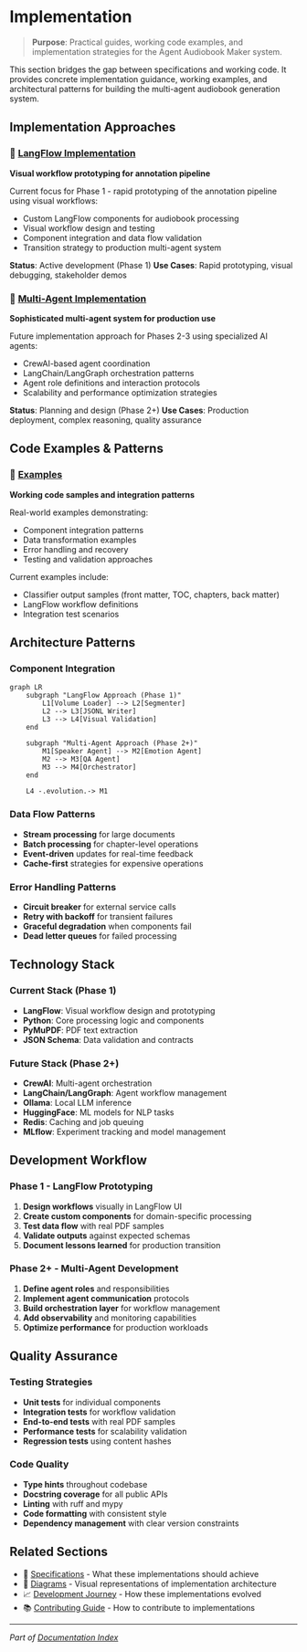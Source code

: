 # Implementation

> **Purpose**: Practical guides, working code examples, and implementation strategies for the Agent Audiobook Maker system.

This section bridges the gap between specifications and working code. It provides concrete implementation guidance, working examples, and architectural patterns for building the multi-agent audiobook generation system.

## Implementation Approaches

### 🎨 [LangFlow Implementation](langflow/README.md)

**Visual workflow prototyping for annotation pipeline**

Current focus for Phase 1 - rapid prototyping of the annotation pipeline using visual workflows:

- Custom LangFlow components for audiobook processing
- Visual workflow design and testing
- Component integration and data flow validation
- Transition strategy to production multi-agent system

**Status**: Active development (Phase 1) **Use Cases**: Rapid prototyping, visual debugging, stakeholder demos

### 🤖 [Multi-Agent Implementation](multi-agent/README.md)

**Sophisticated multi-agent system for production use**

Future implementation approach for Phases 2-3 using specialized AI agents:

- CrewAI-based agent coordination
- LangChain/LangGraph orchestration patterns
- Agent role definitions and interaction protocols
- Scalability and performance optimization strategies

**Status**: Planning and design (Phase 2+) **Use Cases**: Production deployment, complex reasoning, quality assurance

## Code Examples & Patterns

### 📁 [Examples](examples/)

**Working code samples and integration patterns**

Real-world examples demonstrating:

- Component integration patterns
- Data transformation examples
- Error handling and recovery
- Testing and validation approaches

Current examples include:

- Classifier output samples (front matter, TOC, chapters, back matter)
- LangFlow workflow definitions
- Integration test scenarios

## Architecture Patterns

### Component Integration

```mermaid
graph LR
    subgraph "LangFlow Approach (Phase 1)"
        L1[Volume Loader] --> L2[Segmenter]
        L2 --> L3[JSONL Writer]
        L3 --> L4[Visual Validation]
    end

    subgraph "Multi-Agent Approach (Phase 2+)"
        M1[Speaker Agent] --> M2[Emotion Agent]
        M2 --> M3[QA Agent]
        M3 --> M4[Orchestrator]
    end

    L4 -.evolution.-> M1
```

### Data Flow Patterns

- **Stream processing** for large documents
- **Batch processing** for chapter-level operations
- **Event-driven** updates for real-time feedback
- **Cache-first** strategies for expensive operations

### Error Handling Patterns

- **Circuit breaker** for external service calls
- **Retry with backoff** for transient failures
- **Graceful degradation** when components fail
- **Dead letter queues** for failed processing

## Technology Stack

### Current Stack (Phase 1)

- **LangFlow**: Visual workflow design and prototyping
- **Python**: Core processing logic and components
- **PyMuPDF**: PDF text extraction
- **JSON Schema**: Data validation and contracts

### Future Stack (Phase 2+)  

- **CrewAI**: Multi-agent orchestration
- **LangChain/LangGraph**: Agent workflow management
- **Ollama**: Local LLM inference
- **HuggingFace**: ML models for NLP tasks
- **Redis**: Caching and job queuing
- **MLflow**: Experiment tracking and model management

## Development Workflow

### Phase 1 - LangFlow Prototyping

1. **Design workflows** visually in LangFlow UI
2. **Create custom components** for domain-specific processing
3. **Test data flow** with real PDF samples
4. **Validate outputs** against expected schemas
5. **Document lessons learned** for production transition

### Phase 2+ - Multi-Agent Development

1. **Define agent roles** and responsibilities
2. **Implement agent communication** protocols
3. **Build orchestration layer** for workflow management
4. **Add observability** and monitoring capabilities
5. **Optimize performance** for production workloads

## Quality Assurance

### Testing Strategies

- **Unit tests** for individual components
- **Integration tests** for workflow validation
- **End-to-end tests** with real PDF samples
- **Performance tests** for scalability validation
- **Regression tests** using content hashes

### Code Quality

- **Type hints** throughout codebase
- **Docstring coverage** for all public APIs
- **Linting** with ruff and mypy
- **Code formatting** with consistent style
- **Dependency management** with clear version constraints

## Related Sections

- 📝 [Specifications](../02-specifications/README.md) - What these implementations should achieve
- 🎨 [Diagrams](../04-diagrams/README.md) - Visual representations of implementation architecture
- 📈 [Development Journey](../05-development/README.md) - How these implementations evolved
- 📚 [Contributing Guide](../05-development/guides/CONTRIBUTING.md) - How to contribute to implementations

---

*Part of [Documentation Index](../README.md)*
